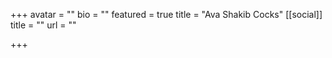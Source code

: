+++
avatar = ""
bio = ""
featured = true
title = "Ava Shakib Cocks"
[[social]]
title = ""
url = ""

+++
